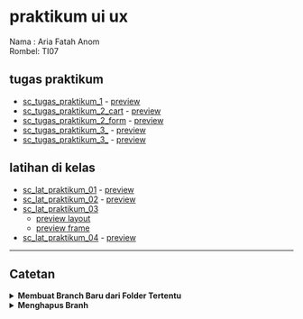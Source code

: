 # praktikum ui ux
Nama  : Aria Fatah Anom \
Rombel: TI07

## tugas praktikum
- [sc_tugas_praktikum_1](./praktikum_01) - [preview](https://ariaf.my.id/praktikum_uiux/01_praktikum_cv)
- [sc_tugas_praktikum_2_cart](./praktikum_02_cart) - [preview](https://ariaf.my.id/praktikum_uiux/02_praktikum_cart)
- [sc_tugas_praktikum_2_form](./praktikum_02_form) - [preview](https://ariaf.my.id/praktikum_uiux/02_praktikum_form)
- [sc_tugas_praktikum_3_](./praktikum_03_web_profile) - [preview](https://ariaf.my.id/praktikum_uiux/03_praktikum_web_profile)
- [sc_tugas_praktikum_3_](./04_praktikum_css) - [preview](https://ariaf.my.id/praktikum_uiux/04_praktikum_css)

## latihan di kelas
- [sc_lat_praktikum_01](./main/latihan/01) - [preview](https://ariaf.my.id/praktikum_uiux/latihan/01)
- [sc_lat_praktikum_02](./main/latihan/02) - [preview](https://ariaf.my.id/praktikum_uiux/latihan/02)
- [sc_lat_praktikum_03](./main/latihan/03)
  - [preview layout](./latihan/03/)
  - [preview frame](./latihan/03/home.html)
- [sc_lat_praktikum_04](./latihan/04/alpukat.html) - [preview](https://ariaf.my.id/praktikum_uiux/latihan/04/alpukat.html)

---

## Catetan

<details>
<summary><b>Membuat Branch Baru dari Folder Tertentu</b></summary>

```bash
# clone repo bersih
git clone https://github.com/ariafatah0711/praktikum_uiux.git tugas_clean
cd tugas_clean

# pastikan di main
git checkout main

# filter repo jadi hanya folder 01_praktikum_cv
git filter-repo --subdirectory-filter 01_praktikum_cv --force

# buat branch baru dari hasil filter
git checkout -b praktikum_01

# tambahkan lagi remote
git remote add origin https://github.com/ariafatah0711/praktikum_uiux.git

# push branch hasil filter ke GitHub
git push -u origin praktikum_01 --force

# keluar dari folder dan hapus repo lokal
cd ..
Remove-Item -Recurse -Force .\tugas_clean
```

</details>

<details>
<summary><b>Menghapus Branh</b></summary>

```bash
git checkout main
git branch -D praktikum_01
git push origin --delete praktikum_01
```

</details>
